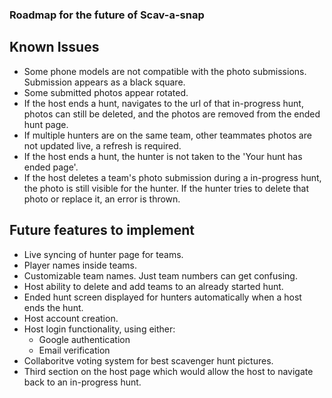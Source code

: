 ### Roadmap for the future of Scav-a-snap
## Known Issues
* Some phone models are not compatible with the photo submissions.  Submission appears as a black square.
* Some submitted photos appear rotated.
* If the host ends a hunt, navigates to the url of that in-progress hunt, photos can still be deleted, and the photos are removed from the ended hunt page.
* If multiple hunters are on the same team, other teammates photos are not updated live, a refresh is required.
* If the host ends a hunt, the hunter is not taken to the 'Your hunt has ended page'.
* If the host deletes a team's photo submission during a in-progress hunt, the photo is still visible for the hunter.  If the hunter tries to delete that photo or replace it, an error is thrown.

## Future features to implement
* Live syncing of hunter page for teams.
* Player names inside teams.
* Customizable team names.  Just team numbers can get confusing.
* Host ability to delete and add teams to an already started hunt.
* Ended hunt screen displayed for hunters automatically when a host ends the hunt.
* Host account creation.
* Host login functionality, using either:
  * Google authentication
  * Email verification
* Collaboritve voting system for best scavenger hunt pictures.
* Third section on the host page which would allow the host to navigate back to an in-progress hunt.
